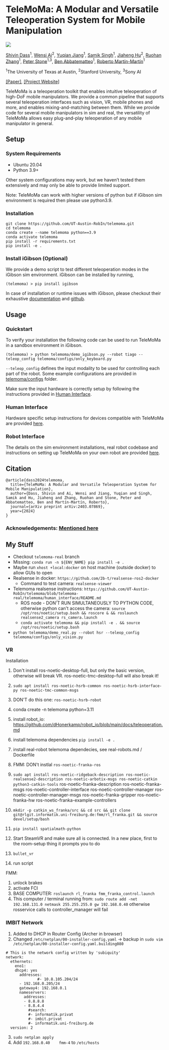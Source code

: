 # TeleMoMa: A Modular and Versatile Teleoperation System for Mobile Manipulation

<img src="assets/telemoma_architecture.png">

[Shivin Dass](https://shivindass.github.io/)<sup>1</sup>, [Wensi Ai](https://wensi-ai.github.io/)<sup>2</sup>, [Yuqian Jiang](https://yuqianjiang.us/)<sup>1</sup>, [Samik Singh]()<sup>1</sup>, [Jiaheng Hu](https://jiahenghu.github.io/)<sup>2</sup>, [Ruohan Zhang](https://ai.stanford.edu/~zharu/)<sup>1</sup>, [Peter Stone](https://www.cs.utexas.edu/~pstone/)<sup>1,3</sup>, [Ben Abbatematteo](https://babbatem.github.io/)<sup>1</sup>, [Roberto Martín-Martín](https://robertomartinmartin.com/)<sup>1</sup>

<sup>1</sup>The University of Texas at Austin, <sup>2</sup>Stanford University, <sup>3</sup>Sony AI

[[Paper]](https://arxiv.org/abs/2403.07869), [[Project Website]](https://robin-lab.cs.utexas.edu/telemoma-web/)

TeleMoMa is a teleoperation toolkit that enables intuitive teleoperation of high-DoF mobile manipulators. We provide a common pipeline that supports several teleoperation interfaces such as vision, VR, mobile phones and more, and enables mixing-and-matching between them. While we provide code for several mobile manipulators in sim and real, the versatility of TeleMoMa allows easy plug-and-play teleoperation of any mobile manipulator in general. 

## Setup  
### System Requirements
- Ubuntu 20.04
- Python 3.9+

Other system configurations may work, but we haven’t tested them extensively and may only be able to provide limited support.

Note: TeleMoMa can work with higher versions of python but if iGibson sim environment is required then please use python3.9.

### Installation

```
git clone https://github.com/UT-Austin-RobIn/telemoma.git
cd telemoma
conda create --name telemoma python==3.9
conda activate telemoma
pip install -r requirements.txt
pip install -e .
```

### Install iGibson (Optional)
We provide a demo script to test different teleoperation modes in the iGibson sim environment. iGibson can be installed by running,
```
(telemoma) > pip install igibson
```
In case of installation or runtime issues with iGibson, please checkout their exhaustive [documentation](https://stanfordvl.github.io/iGibson/) and [github](https://github.com/StanfordVL/iGibson).

## Usage

### Quickstart

To verify your installation the following code can be used to run TeleMoMa in a sandbox environment in iGibson.
```
(telemoma) > python telemoma/demo_igibson.py --robot tiago --teleop_config telemoma/configs/only_keyboard.py 
```

```--teleop_config``` defines the input modality to be used for controlling each part of the robot. Some example configurations are provided in [telemoma/configs](telemoma/configs/) folder.

Make sure the input hardware is correctly setup by following the instructions provided in [Human Interface](telemoma/human_interface/README.md).

### Human Interface
Hardware specific setup instructions for devices compatible with TeleMoMa are provided [here](telemoma/human_interface/README.md).

### Robot Interface
The details on the sim environment installations, real robot codebase and instructions on setting up TeleMoMa on your own robot are provided [here](telemoma/robot_interface/README.md).

## Citation
```
@article{dass2024telemoma,
  title={TeleMoMa: A Modular and Versatile Teleoperation System for Mobile Manipulation},
  author={Dass, Shivin and Ai, Wensi and Jiang, Yuqian and Singh, Samik and Hu, Jiaheng and Zhang, Ruohan and Stone, Peter and Abbatematteo, Ben and Martín-Martín, Roberto},
  journal={arXiv preprint arXiv:2403.07869},
  year={2024}
}
```

### Acknowledgements: [Mentioned here](acknowledgements.md)



## My Stuff
- Checkout `telemoma-real` branch
- Missing: `conda run -n ${ENV_NAME} pip install -e .`
- Maybe run `xhost +local:docker` on host machine (outside docker) to allow GUIs to open
- Realsense in docker: `https://github.com/2b-t/realsense-ros2-docker`
  - Command to test camera: `realsense-viewer`
- Telemoma realsense instructions: `https://github.com/UT-Austin-RobIn/telemoma/blob/telemoma-real/telemoma/human_interface/README.md`
  - ROS node - DON'T RUN SIMULTANEOUSLY TO PYTHON CODE, otherwise python can't access the camera: `source /opt/ros/noetic/setup.bash && roscore & && roslaunch realsense2_camera rs_camera.launch`
  - `conda activate telemoma && pip install -e . && source /opt/ros/noetic/setup.bash`
- `python telemoma/demo_real.py --robot hsr --teleop_config telemoma/configs/only_vision.py`


### VR
Installation
1. Don't install ros-noetic-desktop-full, but only the basic version, otherwise will break VR. ros-noetic-tmc-desktop-full will also break it!
2. `sudo apt install ros-noetic-hsrb-common ros-noetic-hsrb-interface-py ros-noetic-tmc-common-msgs`
3. DON'T do this one: `ros-noetic-hsrb-robot`
4. conda create -n telemoma python=3.11
5. install robot_io: https://github.com/dHonerkamp/robot_io/blob/main/docs/teleoperation.md
6. install telemoma dependencies `pip install -e .`
7. install real-robot telemoma dependecies, see real-robots.md / Dockerfile
8. FMM: DON't instlal `ros-noetic-franka-ros`
9. `sudo apt install ros-noetic-ridgeback-description ros-noetic-realsense2-description ros-noetic-arbotix-msgs ros-noetic-catkin python3-catkin-tools`
ros-noetic-franka-description ros-noetic-franka-msgs ros-noetic-controller-interface ros-noetic-controller-manager
  ros-noetic-controller-manager-msgs ros-noetic-franka-gripper ros-noetic-franka-hw ros-noetic-franka-example-controllers
10. `mkdir -p catkin_ws_franka/src && cd src && git clone git@rlgit.informatik.uni-freiburg.de:fmm/rl_franka.git && source devel/setup/bash`
11. `pip install spatialmath-python`

1. Start SteamVR and make sure all is connected. In a new place, first to the room-setup thing it prompts you to do
2. `bullet_vr`
3. run script

FMM:
1. unlock brakes
2. activate FCI
3. BASE COMPUTER: `roslaunch rl_franka fmm_franka_control.launch`
4. This computer / terminal running from: `sudo route add -net 192.168.131.0 netmask 255.255.255.0 gw 192.168.0.40` otherwise rosservice calls to controller_manager will fail

### IMBIT Network
1. Added to DHCP in Router Config (Archer in browser)
2. Changed `/etc/netplan/00-installer-config.yaml` -> backup in `sudo vim /etc/netplan/00-installer-config.yaml.building080`
```
# This is the network config written by 'subiquity'
network:
  ethernets:
    eno1:
    dhcp4: yes
      addresses:
              #- 10.8.105.204/24
      - 192.168.0.205/24
      gateway4: 192.168.0.1
      nameservers:
        addresses:
        - 8.8.8.8
        - 8.8.4.4
          #search:
          #- informatik.privat
          #- imbit.privat
          #- informatik.uni-freiburg.de
  version: 2
```
3. `sudo netplan apply`
4. Add `192.168.0.40    fmm-4` to `/etc/hosts`



